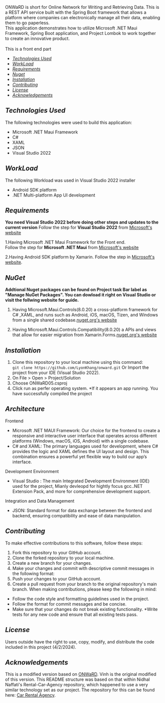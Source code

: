 
ONWaRD is short for Online Network for Writing and Retrieving Data. This is a REST API service built with the Spring Boot framework that allows a platform where companies can electronically manage all their data, enabling them to go paperless. <br/>
This application demonstrates how to utilize Microsoft .NET Maui Framework, Spring Boot application, and Project Lombok to work together  to create an innovative product. <br/>
 <br/> This is a front end part <br/>

  * [_Technologies Used_](#technologies-used)
  * [_WorkLoad_](#workload)
  * [_Requirements_](#requirements)
  * [_Nuget_](#nuget)
  * [_Installation_](#installation)
  * [_Contributing_](#contributing)
  * [_License_](#license)
  * [_Acknowledgements_](#acknowledgements)

## _Technologies Used_

The following technologies were used to build this application: <br/>
+ Microsoft .NET Maui Framework <br/>
+ C#
+ XAML
+ JSON
+ Visual Studio 2022 <br/>

## _WorkLoad_

The following Workload  was used in Visual Studio 2022 installer <br/>
+  Android SDK platform
+ .NET Multi-platform App UI development<br/>


## _Requirements_
**You need Visual Studio 2022 before doing other steps and updates to the current version**
Follow the step for **Visual Studio 2022** from [Microsoft's website](https://visualstudio.microsoft.com/downloads/)

1.Having Microsoft .NET Maui Framework for the Front end. <br/>
  Follow the step for **Microsoft .NET Maui** from [Microsoft's website](https://learn.microsoft.com/en-us/dotnet/maui/get-started/installation?view=net-maui-8.0&tabs=vswin)

2.Having Android SDK platform  by Xamarin. Follow the step in [Microsoft's website](https://learn.microsoft.com/en-us/xamarin/android/get-started/installation/android-sdk?tabs=windows).

## _NuGet_
**Addtional Nuget packages can be found on Project task Bar label as "Manage NuGet Packages". You can dowload it right on Visual Studio or visit the follwing website for guide.** 

1. Having Microsoft.Maui.Controls(8.0.20) a cross-platform framework for C# ,XAML, and runs such as Android, iOS, macOS, Tizen, and Windows from a single shared codebase.[nuget.org's website](https://www.nuget.org/packages/Microsoft.Maui.Controls/8.0.20?_src=template) <br>

2. Having Microsoft.Maui.Controls.Compatibility(8.0.20) a APIs and views that allow for easier migration from Xamarin.Forms.[nuget.org's website](https://www.nuget.org/packages/Microsoft.Maui.Controls.Compatibility/8.0.20?_src=template) <br> 


  
## _Installation_

1. Clone this repository to your local machine using this
   command: <br/> `git clone https://github.com/LyonKhang/onward.git`
Or Import the project from your IDE (Visual Studio 2022).
2. On File > Open > Project/Solution
3. Choose ONWaRD05.csproj
4. Click run as perfer operating system.
*If it appears an app running. You have successfully compiled the project

## _Architecture_

Frontend
* Microsoft .NET MAUI Framework: Our choice for the frontend to create a responsive and interactive user interface that operates across different platforms (Windows, macOS, iOS, Android) with a single codebase.
* C# and XAML: The primary languages used for development, where C# provides the logic and XAML defines the UI layout and design. This combination ensures a powerful yet flexible way to build our app’s interface.

Development Environment
* Visual Studio : The main Integrated Development Environment (IDE) used for the project, Mianly devleopd for hightly focus gcc..NET Extension Pack, and more for comprehensive development support.

Integration and Data Management
* JSON: Standard format for data exchange between the frontend and backend, ensuring compatibility and ease of data manipulation.

## _Contributing_
To make effective contributions to this software, follow these steps:
1. Fork this repository to your GitHub account.
2. Clone the forked repository to your local machine.
3. Create a new branch for your changes.
4. Make your changes and commit with descriptive commit messages in the following format:
5. Push your changes to your GitHub account.
6. Create a pull request from your branch to the original repository's main branch.
When making contributions, please keep the following in mind:
* Follow the code style and formatting guidelines used in the project.
* Follow the format for commit messages and be concise.
* Make sure that your changes do not break existing functionality.
*Write tests for any new code and ensure that all existing tests pass.

## _License_
Users outside have the right to use, copy, modify, and distribute the code included in this project (4/2/2024).

## _Acknowledgements_
This is a modified version based on  [ONWaRD](https://github.com/jack-turk-5/onward). Vinh is the original modified of this version.
This README structure was based on that within Nidhal Naffati's Rental-Car-Agency repository, which happened to use a very similar technology set as our project. The repository for this can be found here: [Car Rental Agency](https://github.com/NidhalNaffati/Rental-Car-Agency).
